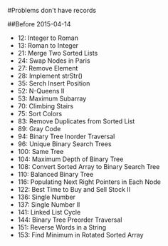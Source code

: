 #Problems don't have records

##Before 2015-04-14

* 12: Integer to Roman
* 13: Roman to Integer
* 21: Merge Two Sorted Lists
* 24: Swap Nodes in Paris
* 27: Remove Element
* 28: Implement strStr()
* 35: Serch Insert Position
* 52: N-Queens II
* 53: Maximum Subarray
* 70: Climbing Stairs
* 75: Sort Colors
* 83: Remove Duplicates from Sorted List
* 89: Gray Code
* 94: Binary Tree Inorder Traversal
* 96: Unique Binary Search Trees
* 100: Same Tree
* 104: Maximum Depth of Binary Tree
* 108: Convert Sorted Array to Binary Search Tree
* 110: Balanced Binary Tree
* 116: Populating Next Right Pointers in Each Node
* 122: Best Time to Buy and Sell Stock II
* 136: Single Number
* 137: Single Number II
* 141: Linked List Cycle
* 144: Binary Tree Preorder Traversal
* 151: Reverse Words in a String
* 153: Find Minimum in Rotated Sorted Array